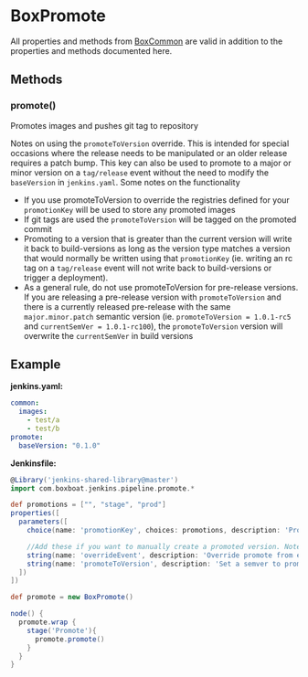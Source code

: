 # BoxPromote

All properties and methods from [BoxCommon](box-common.md) are valid in addition to the properties and methods documented here.

## Methods

### promote()

Promotes images and pushes git tag to repository

Notes on using the `promoteToVersion` override. This is intended for special occasions where the release needs to be manipulated or an older release requires a patch bump. This key can also be used to promote to a major or minor version on a `tag/release` event without the need to modify the `baseVersion` in `jenkins.yaml`. Some notes on the functionality
- If you use promoteToVersion to override the registries defined for your `promotionKey` will be used to store any promoted images
- If git tags are used the `promoteToVersion` will be tagged on the promoted commit
- Promoting to a version that is greater than the current version will write it back to build-versions as long as the version type matches a version that would normally be written using that `promotionKey` (ie. writing an rc tag on a `tag/release` event will not write back to build-versions or trigger a deployment).
- As a general rule, do not use promoteToVersion for pre-release versions. If you are releasing a pre-release version with `promoteToVersion` and there is a currently released pre-release with the same `major.minor.patch` semantic version (ie. `promoteToVersion = 1.0.1-rc5` and `currentSemVer = 1.0.1-rc100`), the `promoteToVersion` version will overwrite the `currentSemVer` in build versions

## Example

**jenkins.yaml:**

```yaml
common:
  images:
    - test/a
    - test/b
promote:
  baseVersion: "0.1.0"
```

**Jenkinsfile:**

```groovy
@Library('jenkins-shared-library@master')
import com.boxboat.jenkins.pipeline.promote.*

def promotions = ["", "stage", "prod"]
properties([
  parameters([
    choice(name: 'promotionKey', choices: promotions, description: 'Promotion', defaultValue: '')

    //Add these if you want to manually create a promoted version. Note if 'overridePromoteToEvent' is set, the image tag will not be written to build-versions
    string(name: 'overrideEvent', description: 'Override promote from event, typically commit/<branch>, tag/<tag>, or imageTag/<imageTag>', defaultValue: '')
    string(name: 'promoteToVersion', description: 'Set a semver to promote to. Overrides patch bumping behavior', defaultValue: '')
  ])
])

def promote = new BoxPromote()

node() {
  promote.wrap {
    stage('Promote'){
      promote.promote()
    }
  }
}
```
